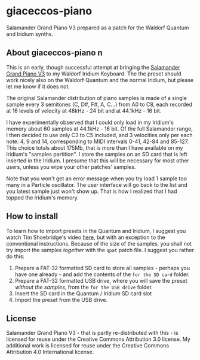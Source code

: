 # giaceccos-piano
Salamander Grand Piano V3 prepared as a patch for the Waldorf Quantum and Iridium synths.

## About giaceccos-piano n
This is an early, though successful attempt at bringing the [Salamander Grand Piano V3](https://archive.org/details/SalamanderGrandPianoV3) to my Waldorf Iridium Keyboard. The the preset should work nicely also on the Waldorf Quantum and the normal Iridium, but please let me know if it does not.

The original Salamander distribution of piano samples is made of a single sample every 3 semitones (C, D#, F#, A, C...) from A0 to C8, each recorded at 16 levels of velocity at 48kHz - 24 bit and at 44.1kHz - 16 bit. 

I have experimentally observed that I could only load in my Iridium's memory about 60 samples at 44.1kHz - 16 bit. Of the full Salamander range, I then decided to use only C3 to C5 included, and 3 velocities only per each note: 4, 9 and 14, corresponding to MIDI intervals 0-41, 42-84 and 85-127. This choice totals about 175Mb, that is more than I have available on my Iridium's "samples partition". I store the samples on an SD card that is left inserted in the Iridium. I presume that this will be necessary for most other users, unless you wipe your other patches' samples.

Note that you won't get an error message when you try load 1 sample too many in a Particle oscillator. The user interface will go back to the list and you latest sample just won't show up. That is how I realized that I had topped the Iridium's memory.

## How to install
To learn how to import presets in the Quantum and Iridium, I suggest you watch Tim Shoebridge's video [here](https://youtu.be/2Oh6bUIs5TU), but with an exception to the conventional instructions. Because of the size of the samples, you shall not try import the samples _together_ with the ```qpat``` patch file. I suggest you rather do this:

1. Prepare a FAT-32 formatted SD card to store all samples - perhaps you have one already - and add the contents of the ```for the SD card``` folder.
2. Prepare a FAT-32 formatted USB drive, where you will save the preset _without the samples_, from the ```for the USB drive``` folder.
3. Insert the SD card in the Quantum / Iridium SD card slot
4. Import the preset from the USB drive.

## License
Salamander Grand Piano V3 - that is partly re-distributed with this - is licensed for reuse under the Creative Commons Attribution 3.0 license. My additional work is licensed for reuse under the Creative Commons Attribution 4.0 International license.
